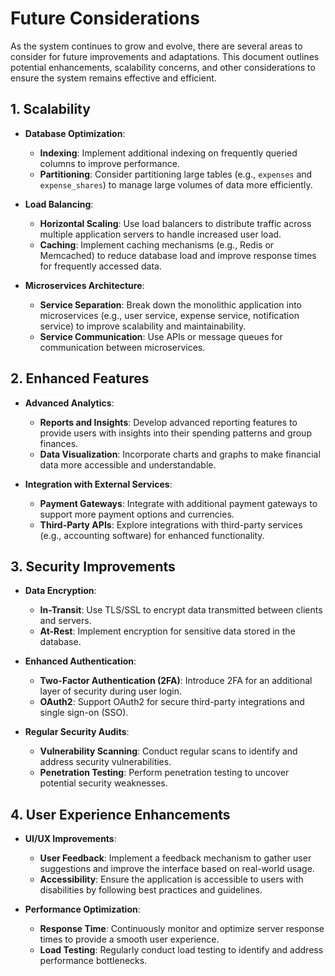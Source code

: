 # Future Considerations

As the system continues to grow and evolve, there are several areas to consider for future improvements and adaptations. This document outlines potential enhancements, scalability concerns, and other considerations to ensure the system remains effective and efficient.

## 1. Scalability

- **Database Optimization**:
  - **Indexing**: Implement additional indexing on frequently queried columns to improve performance.
  - **Partitioning**: Consider partitioning large tables (e.g., `expenses` and `expense_shares`) to manage large volumes of data more efficiently.

- **Load Balancing**:
  - **Horizontal Scaling**: Use load balancers to distribute traffic across multiple application servers to handle increased user load.
  - **Caching**: Implement caching mechanisms (e.g., Redis or Memcached) to reduce database load and improve response times for frequently accessed data.

- **Microservices Architecture**:
  - **Service Separation**: Break down the monolithic application into microservices (e.g., user service, expense service, notification service) to improve scalability and maintainability.
  - **Service Communication**: Use APIs or message queues for communication between microservices.

## 2. Enhanced Features

- **Advanced Analytics**:
  - **Reports and Insights**: Develop advanced reporting features to provide users with insights into their spending patterns and group finances.
  - **Data Visualization**: Incorporate charts and graphs to make financial data more accessible and understandable.

- **Integration with External Services**:
  - **Payment Gateways**: Integrate with additional payment gateways to support more payment options and currencies.
  - **Third-Party APIs**: Explore integrations with third-party services (e.g., accounting software) for enhanced functionality.

## 3. Security Improvements

- **Data Encryption**:
  - **In-Transit**: Use TLS/SSL to encrypt data transmitted between clients and servers.
  - **At-Rest**: Implement encryption for sensitive data stored in the database.

- **Enhanced Authentication**:
  - **Two-Factor Authentication (2FA)**: Introduce 2FA for an additional layer of security during user login.
  - **OAuth2**: Support OAuth2 for secure third-party integrations and single sign-on (SSO).

- **Regular Security Audits**:
  - **Vulnerability Scanning**: Conduct regular scans to identify and address security vulnerabilities.
  - **Penetration Testing**: Perform penetration testing to uncover potential security weaknesses.

## 4. User Experience Enhancements

- **UI/UX Improvements**:
  - **User Feedback**: Implement a feedback mechanism to gather user suggestions and improve the interface based on real-world usage.
  - **Accessibility**: Ensure the application is accessible to users with disabilities by following best practices and guidelines.

- **Performance Optimization**:
  - **Response Time**: Continuously monitor and optimize server response times to provide a smooth user experience.
  - **Load Testing**: Regularly conduct load testing to identify and address performance bottlenecks.



